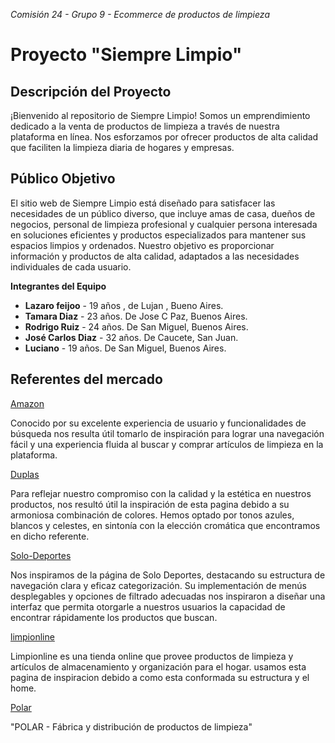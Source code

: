 *Comisión 24 - Grupo 9 - Ecommerce de productos de limpieza*

# Proyecto "Siempre Limpio"


## Descripción del Proyecto

  ¡Bienvenido al repositorio de Siempre Limpio! Somos un emprendimiento dedicado a la venta de productos de limpieza a través de nuestra plataforma en línea. Nos esforzamos por ofrecer productos de alta calidad que faciliten la limpieza diaria de hogares y empresas.

## Público Objetivo

  El sitio web de Siempre Limpio está diseñado para satisfacer las necesidades de un público diverso, que incluye amas de casa, dueños de negocios, personal de limpieza profesional y cualquier persona interesada en soluciones eficientes y productos especializados para mantener sus espacios limpios y ordenados. Nuestro objetivo es proporcionar información y productos de alta calidad, adaptados a las necesidades individuales de cada usuario.


**Integrantes del Equipo**

   * **Lazaro feijoo** - 19 años , de Lujan , Bueno Aires.
   * **Tamara Diaz** - 23 años. De Jose C Paz, Buenos Aires.
   * **Rodrigo Ruiz** - 24 años. De San Miguel, Buenos Aires.
   * **José Carlos Diaz** -  32 años. De Caucete, San Juan.
   * **Luciano** - 19 años. De San Miguel, Buenos Aires.


## Referentes del mercado

[Amazon](https://www.amazon.com/)

 Conocido por su excelente experiencia de usuario y funcionalidades de búsqueda nos resulta útil tomarlo de inspiración para lograr una navegación fácil y una experiencia fluida al buscar y comprar artículos de limpieza en la plataforma.
 
 
[Duplas](https://duplas.com.br/)

 Para reflejar nuestro compromiso con la calidad y la estética en nuestros productos, nos resultó útil la inspiración de esta pagina debido a su armoniosa combinación de colores. Hemos optado por tonos azules, blancos y celestes, en sintonía con la elección cromática que encontramos en dicho referente.




[Solo-Deportes](https://www.solodeportes.com.ar/)

Nos inspiramos de la página de Solo Deportes, destacando su estructura de navegación clara y eficaz categorización. Su implementación de menús desplegables y opciones de filtrado adecuadas nos inspiraron a diseñar una interfaz que permita otorgarle a nuestros usuarios la capacidad de encontrar rápidamente los productos que buscan.


[limpionline](https://www.limpionline.com/)

Limpionline es una tienda online que provee productos de limpieza y artículos de almacenamiento y organización para el hogar.
usamos esta pagina de inspiracion debido a como esta conformada su estructura y el home.

[Polar](https://www.distribuidorapolar.com.ar) 

"POLAR - Fábrica y distribución de productos de limpieza"



